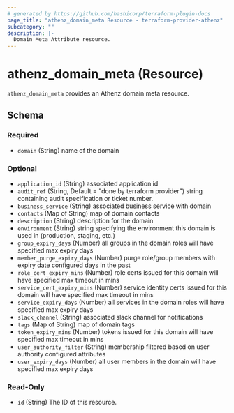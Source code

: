```yaml
---
# generated by https://github.com/hashicorp/terraform-plugin-docs
page_title: "athenz_domain_meta Resource - terraform-provider-athenz"
subcategory: ""
description: |-
  Domain Meta Attribute resource.
---
```


# athenz_domain_meta (Resource)

`athenz_domain_meta` provides an Athenz domain meta resource.

<!-- schema generated by tfplugindocs -->
## Schema

### Required

- `domain` (String) name of the domain

### Optional

- `application_id` (String) associated application id
- `audit_ref` (String, Default = "done by terraform provider")  string containing audit specification or ticket number.
- `business_service` (String) associated business service with domain
- `contacts` (Map of String) map of domain contacts
- `description` (String) description for the domain
- `environment` (String) string specifying the environment this domain is used in (production, staging, etc.)
- `group_expiry_days` (Number) all groups in the domain roles will have specified max expiry days
- `member_purge_expiry_days` (Number) purge role/group members with expiry date configured days in the past
- `role_cert_expiry_mins` (Number) role certs issued for this domain will have specified max timeout in mins
- `service_cert_expiry_mins` (Number) service identity certs issued for this domain will have specified max timeout in mins
- `service_expiry_days` (Number) all services in the domain roles will have specified max expiry days
- `slack_channel` (String) associated slack channel for notifications
- `tags` (Map of String) map of domain tags
- `token_expiry_mins` (Number) tokens issued for this domain will have specified max timeout in mins
- `user_authority_filter` (String) membership filtered based on user authority configured attributes
- `user_expiry_days` (Number) all user members in the domain will have specified max expiry days

### Read-Only

- `id` (String) The ID of this resource.
